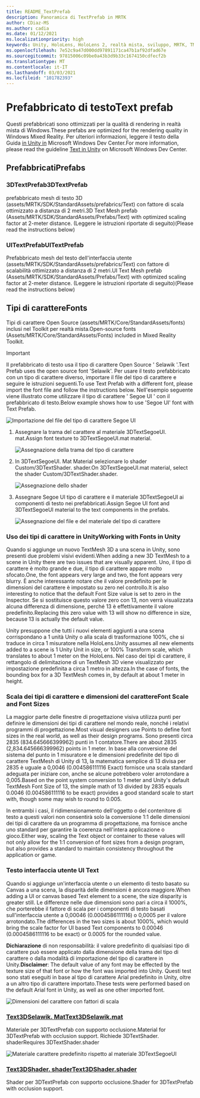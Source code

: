 ```yaml
---
title: README_TextPrefab
description: Panoramica di TextPrefab in MRTK
author: CDiaz-MS
ms.author: cadia
ms.date: 01/12/2021
ms.localizationpriority: high
keywords: Unity, HoloLens, HoloLens 2, realtà mista, sviluppo, MRTK, TMP,
ms.openlocfilehash: 7e52c9a47d000dd97891171ca47b1af92dfad67e
ms.sourcegitcommit: 97815006c09be0a43b3d9b33c1674150cdfecf2b
ms.translationtype: MT
ms.contentlocale: it-IT
ms.lasthandoff: 03/03/2021
ms.locfileid: "101782393"
---
```

# <a name="text-prefab"></a><span data-ttu-id="f6509-104">Prefabbricato di testo</span><span class="sxs-lookup"><span data-stu-id="f6509-104">Text prefab</span></span>

<span data-ttu-id="f6509-105">Questi prefabbricati sono ottimizzati per la qualità di rendering in realtà mista di Windows.</span><span class="sxs-lookup"><span data-stu-id="f6509-105">These prefabs are optimized for the rendering quality in Windows Mixed Reality.</span></span> <span data-ttu-id="f6509-106">Per ulteriori informazioni, leggere il testo della Guida [in Unity in](https://docs.microsoft.com/windows/mixed-reality/text-in-unity) Microsoft Windows Dev Center.</span><span class="sxs-lookup"><span data-stu-id="f6509-106">For more information, please read the guideline [Text in Unity](https://docs.microsoft.com/windows/mixed-reality/text-in-unity) on Microsoft Windows Dev Center.</span></span>

## <a name="prefabs"></a><span data-ttu-id="f6509-107">Prefabbricati</span><span class="sxs-lookup"><span data-stu-id="f6509-107">Prefabs</span></span>

### <a name="3dtextprefab"></a><span data-ttu-id="f6509-108">3DTextPrefab</span><span class="sxs-lookup"><span data-stu-id="f6509-108">3DTextPrefab</span></span>

<span data-ttu-id="f6509-109">prefabbricato mesh di testo 3D (assets/MRTK/SDK/StandardAssets/prefabrics/Text) con fattore di scala ottimizzato a distanza di 2 metri.</span><span class="sxs-lookup"><span data-stu-id="f6509-109">3D Text Mesh prefab (Assets/MRTK/SDK/StandardAssets/Prefabs/Text) with optimized scaling factor at 2-meter distance.</span></span> <span data-ttu-id="f6509-110">(Leggere le istruzioni riportate di seguito)</span><span class="sxs-lookup"><span data-stu-id="f6509-110">(Please read the instructions below)</span></span>

### <a name="uitextprefab"></a><span data-ttu-id="f6509-111">UITextPrefab</span><span class="sxs-lookup"><span data-stu-id="f6509-111">UITextPrefab</span></span>

<span data-ttu-id="f6509-112">Prefabbricato mesh del testo dell'interfaccia utente (assets/MRTK/SDK/StandardAssets/prefabrics/Text) con fattore di scalabilità ottimizzato a distanza di 2 metri.</span><span class="sxs-lookup"><span data-stu-id="f6509-112">UI Text Mesh prefab (Assets/MRTK/SDK/StandardAssets/Prefabs/Text) with optimized scaling factor at 2-meter distance.</span></span> <span data-ttu-id="f6509-113">(Leggere le istruzioni riportate di seguito)</span><span class="sxs-lookup"><span data-stu-id="f6509-113">(Please read the instructions below)</span></span>

## <a name="fonts"></a><span data-ttu-id="f6509-114">Tipi di carattere</span><span class="sxs-lookup"><span data-stu-id="f6509-114">Fonts</span></span>

<span data-ttu-id="f6509-115">Tipi di carattere Open Source (assets/MRTK/Core/StandardAssets/fonts) inclusi nel Toolkit per realtà mista.</span><span class="sxs-lookup"><span data-stu-id="f6509-115">Open-source fonts (Assets/MRTK/Core/StandardAssets/Fonts) included in Mixed Reality Toolkit.</span></span>

> [!IMPORTANT]
> <span data-ttu-id="f6509-116">Il prefabbricato di testo usa il tipo di carattere Open Source ' Selawik '.</span><span class="sxs-lookup"><span data-stu-id="f6509-116">Text Prefab uses the open source font 'Selawik'.</span></span> <span data-ttu-id="f6509-117">Per usare il testo prefabbricato con un tipo di carattere diverso, importare il file del tipo di carattere e seguire le istruzioni seguenti.</span><span class="sxs-lookup"><span data-stu-id="f6509-117">To use Text Prefab with a different font, please import the font file and follow the instructions below.</span></span> <span data-ttu-id="f6509-118">Nell'esempio seguente viene illustrato come utilizzare il tipo di carattere ' Segoe UI ' con il prefabbricato di testo.</span><span class="sxs-lookup"><span data-stu-id="f6509-118">Below example shows how to use 'Segoe UI' font with Text Prefab.</span></span>

![Importazione del file del tipo di carattere Segoe UI](Images/TextPrefab/TextPrefabInstructions01.png)

1. <span data-ttu-id="f6509-120">Assegnare la trama del carattere al materiale 3DTextSegoeUI. mat.</span><span class="sxs-lookup"><span data-stu-id="f6509-120">Assign font texture to 3DTextSegoeUI.mat material.</span></span>

    ![Assegnazione della trama del tipo di carattere](Images/TextPrefab/TextPrefabInstructions02.png)

1. <span data-ttu-id="f6509-122">In 3DTextSegoeUI. Mat Material selezionare lo shader Custom/3DTextShader. shader.</span><span class="sxs-lookup"><span data-stu-id="f6509-122">On 3DTextSegoeUI.mat material, select the shader Custom/3DTextShader.shader.</span></span>

    ![Assegnazione dello shader](Images/TextPrefab/TextPrefabInstructions03.png)

1. <span data-ttu-id="f6509-124">Assegnare Segoe UI tipo di carattere e il materiale 3DTextSegoeUI ai componenti di testo nei prefabbricati.</span><span class="sxs-lookup"><span data-stu-id="f6509-124">Assign Segoe UI font and 3DTextSegoeUI material to the text components in the prefabs.</span></span>

    ![Assegnazione del file e del materiale del tipo di carattere](Images/TextPrefab/TextPrefabInstructions04.png)

### <a name="working-with-fonts-in-unity"></a><span data-ttu-id="f6509-126">Uso dei tipi di carattere in Unity</span><span class="sxs-lookup"><span data-stu-id="f6509-126">Working with Fonts in Unity</span></span>

<span data-ttu-id="f6509-127">Quando si aggiunge un nuovo TextMesh 3D a una scena in Unity, sono presenti due problemi visivi evidenti.</span><span class="sxs-lookup"><span data-stu-id="f6509-127">When adding a new 3D TextMesh to a scene in Unity there are two issues that are visually apparent.</span></span> <span data-ttu-id="f6509-128">Uno, il tipo di carattere è molto grande e due, il tipo di carattere appare molto sfocato.</span><span class="sxs-lookup"><span data-stu-id="f6509-128">One, the font appears very large and two, the font appears very blurry.</span></span> <span data-ttu-id="f6509-129">È anche interessante notare che il valore predefinito per le dimensioni del carattere è impostato su zero nel controllo.</span><span class="sxs-lookup"><span data-stu-id="f6509-129">It is also interesting to notice that the default Font Size value is set to zero in the Inspector.</span></span> <span data-ttu-id="f6509-130">Se si sostituisce questo valore zero con 13, non verrà visualizzata alcuna differenza di dimensione, perché 13 è effettivamente il valore predefinito.</span><span class="sxs-lookup"><span data-stu-id="f6509-130">Replacing this zero value with 13 will show no difference in size, because 13 is actually the default value.</span></span>

<span data-ttu-id="f6509-131">Unity presuppone che tutti i nuovi elementi aggiunti a una scena corrispondano a 1 unità Unity o alla scala di trasformazione 100%, che si traduce in circa 1 misuratore nella HoloLens.</span><span class="sxs-lookup"><span data-stu-id="f6509-131">Unity assumes all new elements added to a scene is 1 Unity Unit in size, or 100%  Transform scale, which translates to about 1 meter on the HoloLens.</span></span> <span data-ttu-id="f6509-132">Nel caso dei tipi di carattere, il rettangolo di delimitazione di un TextMesh 3D viene visualizzato per impostazione predefinita a circa 1 metro in altezza.</span><span class="sxs-lookup"><span data-stu-id="f6509-132">In the case of fonts, the bounding box for a 3D TextMesh comes in, by default at about 1 meter in height.</span></span>

### <a name="font-scale-and-font-sizes"></a><span data-ttu-id="f6509-133">Scala dei tipi di carattere e dimensioni del carattere</span><span class="sxs-lookup"><span data-stu-id="f6509-133">Font Scale and Font Sizes</span></span>

<span data-ttu-id="f6509-134">La maggior parte delle finestre di progettazione visiva utilizza punti per definire le dimensioni dei tipi di carattere nel mondo reale, nonché i relativi programmi di progettazione.</span><span class="sxs-lookup"><span data-stu-id="f6509-134">Most visual designers use Points to define font sizes in the real world, as well as their design programs.</span></span> <span data-ttu-id="f6509-135">Sono presenti circa 2835 (834.645666399962) punti in 1 contatore.</span><span class="sxs-lookup"><span data-stu-id="f6509-135">There are about 2835 (2,834.645666399962) points in 1 meter.</span></span> <span data-ttu-id="f6509-136">In base alla conversione del sistema del punto in 1 misuratore e le dimensioni predefinite del tipo di carattere TextMesh di Unity di 13, la matematica semplice di 13 divisa per 2835 è uguale a 0,0046 (0.004586111116 Exact) fornisce una scala standard adeguata per iniziare con, anche se alcune potrebbero voler arrotondare a 0,005.</span><span class="sxs-lookup"><span data-stu-id="f6509-136">Based on the point system conversion to 1 meter and Unity's default TextMesh Font Size of 13, the simple math of 13 divided by 2835 equals 0.0046 (0.004586111116 to be exact) provides a good standard scale to start with, though some may wish to round to 0.005.</span></span>

<span data-ttu-id="f6509-137">In entrambi i casi, il ridimensionamento dell'oggetto o del contenitore di testo a questi valori non consentirà solo la conversione 1:1 delle dimensioni dei tipi di carattere da un programma di progettazione, ma fornisce anche uno standard per garantire la coerenza nell'intera applicazione o gioco.</span><span class="sxs-lookup"><span data-stu-id="f6509-137">Either way, scaling the Text object or container to these values will not only allow for the 1:1 conversion of font sizes from a design program, but also provides a standard to maintain consistency throughout the application or game.</span></span>

### <a name="ui-text"></a><span data-ttu-id="f6509-138">Testo interfaccia utente </span><span class="sxs-lookup"><span data-stu-id="f6509-138">UI Text</span></span>

<span data-ttu-id="f6509-139">Quando si aggiunge un'interfaccia utente o un elemento di testo basato su Canvas a una scena, la disparità delle dimensioni è ancora maggiore.</span><span class="sxs-lookup"><span data-stu-id="f6509-139">When adding a UI or canvas based Text element to a scene, the size disparity is greater still.</span></span> <span data-ttu-id="f6509-140">Le differenze nelle due dimensioni sono pari a circa il 1000%, che porterebbe il fattore di scala per i componenti di testo basati sull'interfaccia utente a 0,00046 (0.0004586111116) o 0,0005 per il valore arrotondato.</span><span class="sxs-lookup"><span data-stu-id="f6509-140">The differences in the two sizes is about 1000%, which would bring the scale factor for UI based Text components to 0.00046 (0.0004586111116 to be exact) or 0.0005 for the rounded value.</span></span>

<span data-ttu-id="f6509-141">**Dichiarazione** di non responsabilità: il valore predefinito di qualsiasi tipo di carattere può essere applicato dalla dimensione della trama del tipo di carattere o dalla modalità di importazione del tipo di carattere in Unity.</span><span class="sxs-lookup"><span data-stu-id="f6509-141">**Disclaimer**: The default value of any font may be effected by the texture size of that font or how the font was imported into Unity.</span></span> <span data-ttu-id="f6509-142">Questi test sono stati eseguiti in base al tipo di carattere Arial predefinito in Unity, oltre a un altro tipo di carattere importato.</span><span class="sxs-lookup"><span data-stu-id="f6509-142">These tests were performed based on the default Arial font in Unity, as well as one other imported font.</span></span>

![Dimensioni del carattere con fattori di scala](Images/TextPrefab/TextPrefabInstructions07.png)

### <a name="text3dselawikmat"></a>[<span data-ttu-id="f6509-144">Text3DSelawik. Mat</span><span class="sxs-lookup"><span data-stu-id="f6509-144">Text3DSelawik.mat</span></span>](https://github.com/microsoft/MixedRealityToolkit-Unity/tree/mrtk_development/Assets/MRTK/Core/StandardAssets/Materials)

<span data-ttu-id="f6509-145">Materiale per 3DTextPrefab con supporto occlusione.</span><span class="sxs-lookup"><span data-stu-id="f6509-145">Material for 3DTextPrefab with occlusion support.</span></span> <span data-ttu-id="f6509-146">Richiede 3DTextShader. shader</span><span class="sxs-lookup"><span data-stu-id="f6509-146">Requires 3DTextShader.shader</span></span>

![Materiale carattere predefinito rispetto al materiale 3DTextSegoeUI](Images/TextPrefab/TextPrefabInstructions06.png)

### <a name="text3dshadershader"></a>[<span data-ttu-id="f6509-148">Text3DShader. shader</span><span class="sxs-lookup"><span data-stu-id="f6509-148">Text3DShader.shader</span></span>](https://github.com/microsoft/MixedRealityToolkit-Unity/tree/mrtk_development/Assets/MRTK/Core/StandardAssets/Shaders)

<span data-ttu-id="f6509-149">Shader per 3DTextPrefab con supporto occlusione.</span><span class="sxs-lookup"><span data-stu-id="f6509-149">Shader for 3DTextPrefab with occlusion support.</span></span>
